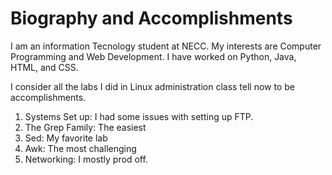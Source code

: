 # Biography and Accomplishments


I am an information Tecnology student at NECC. My interests are Computer Programming and Web Development. I have worked on Python, Java, HTML, and CSS. 



I consider all the labs I did in Linux administration class tell now to be accomplishments. 
1. Systems Set up: I had some issues with setting up FTP.
3. The Grep Family: The easiest
5. Sed: My favorite lab
7. Awk: The most challenging
9. Networking: I mostly prod off.

